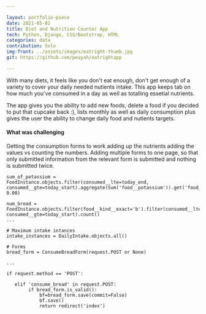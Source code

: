 ```yaml
---

layout: portfolio-piece
date: 2021-05-02
title: Diet and Nutrition Counter App 
tech: Python, Django, CSS/Bootstrap, HTML
categories: data
contribution: Solo
img-front: ../assets/images/eatright-thumb.jpg
git: https://github.com/peayah/eatrightapp

---
```


With many diets, it feels like you don't eat enough, don't get enough of a variety to cover your daily needed nutients intake. This app keeps tab on how much you've consumed in a day as well as totalling essetial nutrients. 

The app gives you the ability to add new foods, delete a food if you decided to put that cupcake back :), lists monthly as well as daily consumption plus gives the user the ability to change daily food and nutients targets.

#### What was challenging
Getting the consumption forms to work adding up the nutrients adding the values vs counting the numbers. Adding multiple forms to one page, so that only submitted information from the relevant form is submitted and nothing is submitted twice.


    sum_of_potassium = FoodInstance.objects.filter(consumed__lte=today_end, 
    consumed__gte=today_start).aggregate(Sum('food__potassium')).get('food__potassium__sum', 0.00)

    num_bread = FoodInstance.objects.filter(food__kind__exact='b').filter(consumed__lte=today_end, 
    consumed__gte=today_start).count()
    ...
    
    # Maximum intake intances
    intake_instances = DailyIntake.objects.all()

    # Forms
    bread_form = ConsumeBreadForm(request.POST or None)
   
    ...
   
    if request.method == 'POST':

       elif 'consume_bread' in request.POST:
            if bread_form.is_valid():
                bf=bread_form.save(commit=False)
                bf.save()
                return redirect('index')

